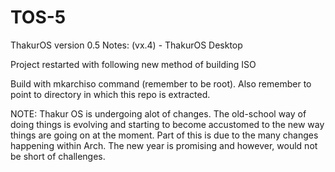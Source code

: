 # TOS-5

ThakurOS version 0.5
Notes: (vx.4) - ThakurOS Desktop

Project restarted with following new method of building ISO

Build with mkarchiso command (remember to be root). Also remember to point to directory in which this repo is extracted.  


NOTE: Thakur OS is undergoing alot of changes. The old-school way of doing things is evolving and starting to become accustomed to the new way things are going on at the moment. Part of this is due to the many changes happening within Arch. The new year is promising and however, would not be short of challenges.
